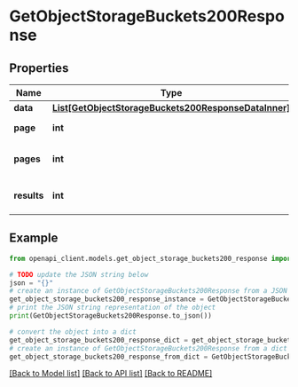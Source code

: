 # GetObjectStorageBuckets200Response


## Properties

Name | Type | Description | Notes
------------ | ------------- | ------------- | -------------
**data** | [**List[GetObjectStorageBuckets200ResponseDataInner]**](GetObjectStorageBuckets200ResponseDataInner.md) |  | [optional] 
**page** | **int** | The current [page](https://techdocs.akamai.com/linode-api/reference/pagination). | [optional] [readonly] 
**pages** | **int** | The total number of [pages](https://techdocs.akamai.com/linode-api/reference/pagination). | [optional] [readonly] 
**results** | **int** | The total number of results. | [optional] [readonly] 

## Example

```python
from openapi_client.models.get_object_storage_buckets200_response import GetObjectStorageBuckets200Response

# TODO update the JSON string below
json = "{}"
# create an instance of GetObjectStorageBuckets200Response from a JSON string
get_object_storage_buckets200_response_instance = GetObjectStorageBuckets200Response.from_json(json)
# print the JSON string representation of the object
print(GetObjectStorageBuckets200Response.to_json())

# convert the object into a dict
get_object_storage_buckets200_response_dict = get_object_storage_buckets200_response_instance.to_dict()
# create an instance of GetObjectStorageBuckets200Response from a dict
get_object_storage_buckets200_response_from_dict = GetObjectStorageBuckets200Response.from_dict(get_object_storage_buckets200_response_dict)
```
[[Back to Model list]](../README.md#documentation-for-models) [[Back to API list]](../README.md#documentation-for-api-endpoints) [[Back to README]](../README.md)



